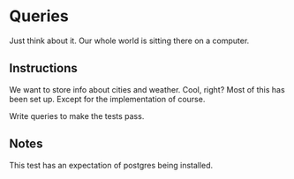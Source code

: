 # Queries

Just think about it. Our whole world is sitting there on a computer.

## Instructions

We want to store info about cities and weather. Cool, right?
Most of this has been set up. Except for the implementation of course.

Write queries to make the tests pass.

## Notes

This test has an expectation of postgres being installed.
